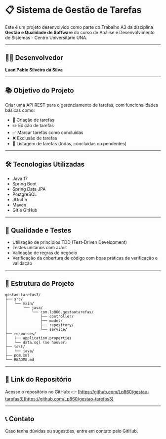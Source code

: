 # 📋 Sistema de Gestão de Tarefas

Este é um projeto desenvolvido como parte do Trabalho A3 da disciplina **Gestão e Qualidade de Software** do curso de Análise e Desenvolvimento de Sistemas - Centro Universitário UNA.

---

## 👨‍💻 Desenvolvedor

**Luan Pablo Silveira da Silva**

---

## 📚 Objetivo do Projeto

Criar uma API REST para o gerenciamento de tarefas, com funcionalidades básicas como:

- 📌 Criação de tarefas
- ✏️ Edição de tarefas
- ✅ Marcar tarefas como concluídas
- ❌ Exclusão de tarefas
- 🔎 Listagem de tarefas (todas, concluídas ou pendentes)

---

## 🛠️ Tecnologias Utilizadas

- Java 17
- Spring Boot
- Spring Data JPA
- PostgreSQL
- JUnit 5
- Maven
- Git e GitHub

---

## 🧪 Qualidade e Testes

- Utilização de princípios TDD (Test-Driven Development)
- Testes unitários com JUnit
- Validação de regras de negócio
- Verificação da cobertura de código com boas práticas de verificação e validação

---

## 📂 Estrutura do Projeto

```
gestao-tarefas3/
├── src/
│   └── main/
│       └── java/
│           └── com.lp860.gestaotarefas/
│               ├── controller/
│               ├── model/
│               ├── repository/
│               └── service/
├── resources/
│   ├── application.properties
│   └── data.sql (se houver)
├── test/
│   └── java/
├── pom.xml
└── README.md
```

---

## 🔗 Link do Repositório

Acesse o repositório no GitHub:
👉 [https://github.com/Lp860/gestao-tarefas3](https://github.com/Lp860/gestao-tarefas3)

---

## 📞 Contato

Caso tenha dúvidas ou sugestões, entre em contato pelo GitHub.
